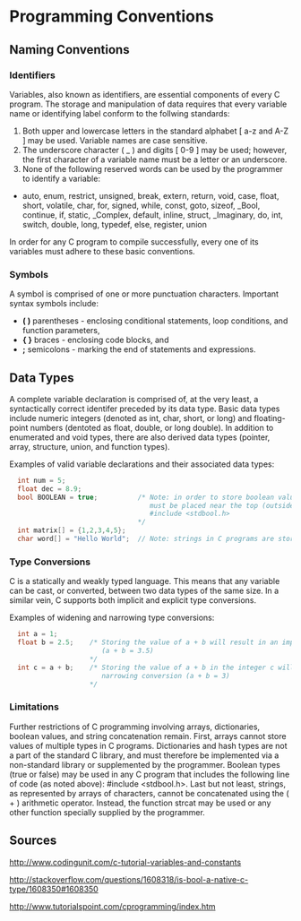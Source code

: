 # Programming Conventions

## Naming Conventions

### Identifiers

Variables, also known as identifiers, are essential components of every C program. The storage and manipulation of data requires that every variable name or identifying label conform to the follwing standards:

1. Both upper and lowercase letters in the standard alphabet [ a-z and A-Z ] may be used. Variable names are case sensitive.
2. The underscore character ( _ ) and digits [ 0-9 ] may be used; however, the first character of a variable name must be a letter or an underscore.
3. None of the following reserved words can be used by the programmer to identify a variable: 
  * auto, enum, restrict, unsigned, break, extern, return, void, case, float, short, volatile, char, for, signed, while,         const, goto, sizeof, _Bool, continue, if, static, _Complex, default, inline, struct, _Imaginary, do, int, switch,            double, long, typedef, else, register, union

In order for any C program to compile successfully, every one of its variables must adhere to these basic conventions.

### Symbols

A symbol is comprised of one or more punctuation characters. Important syntax symbols include:
* **( )** parentheses - enclosing conditional statements, loop conditions, and function parameters, 
* **{ }** braces - enclosing code blocks, and 
* **;** semicolons - marking the end of statements and expressions.

## Data Types

A complete variable declaration is comprised of, at the very least, a syntactically correct identifer preceded by its data type. Basic data types include numeric integers (denoted as int, char, short, or long) and floating-point numbers (dentoted as float, double, or long double). In addition to enumerated and void types, there are also derived data types (pointer, array, structure, union, and function types).

Examples of valid variable declarations and their associated data types: 

```c
  int num = 5;
  float dec = 8.9;
  bool BOOLEAN = true;          /* Note: in order to store boolean values, the following line of code 
                                   must be placed near the top (outside main()) of the program: 
                                   #include <stdbool.h> 
                                */
  int matrix[] = {1,2,3,4,5};
  char word[] = "Hello World";  // Note: strings in C programs are stored as arrays of characters
```

### Type Conversions

C is a statically and weakly typed language. This means that any variable can be cast, or converted, between two data types of the same size. In a similar vein, C supports both implicit and explicit type conversions. 

Examples of widening and narrowing type conversions:

```c
  int a = 1;
  float b = 2.5;    /* Storing the value of a + b will result in an implicit widening conversion 
	                   (a + b = 3.5)
	                */
  int c = a + b;    /* Storing the value of a + b in the integer c will result in an explicit 
	                   narrowing conversion (a + b = 3) 
	                */
```
### Limitations

Further restrictions of C programming involving arrays, dictionaries, boolean values, and string concatenation remain. First, arrays cannot store values of multiple types in C programs. Dictionaries and hash types are not a part of the standard C library, and must therefore be implemented via a non-standard library or supplemented by the programmer. Boolean types (true or false) may be used in any C program that includes the following line of code (as noted above): #include <stdbool.h>. Last but not least, strings, as represented by arrays of characters, cannot be concatenated using the ( + ) arithmetic operator. Instead, the function strcat may be used or any other function specially supplied by the programmer.  

## Sources

http://www.codingunit.com/c-tutorial-variables-and-constants

http://stackoverflow.com/questions/1608318/is-bool-a-native-c-type/1608350#1608350

http://www.tutorialspoint.com/cprogramming/index.htm


